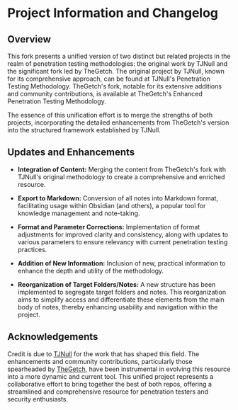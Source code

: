 # Project Information and Changelog

## Overview

This fork presents a unified version of two distinct but related projects in the realm of penetration testing methodologies: the original work by TJNull and the significant fork led by TheGetch. The original project by TJNull, known for its comprehensive approach, can be found at TJNull's Penetration Testing Methodology. TheGetch's fork, notable for its extensive additions and community contributions, is available at TheGetch's Enhanced Penetration Testing Methodology.

The essence of this unification effort is to merge the strengths of both projects, incorporating the detailed enhancements from TheGetch's version into the structured framework established by TJNull.

## Updates and Enhancements

- **Integration of Content:** Merging the content from TheGetch's fork with TJNull's original methodology to create a comprehensive and enriched resource.

- **Export to Markdown:** Conversion of all notes into Markdown format, facilitating usage within Obsidian (and others), a popular tool for knowledge management and note-taking.

- **Format and Parameter Corrections:** Implementation of format adjustments for improved clarity and consistency, along with updates to various parameters to ensure relevancy with current penetration testing practices.

- **Addition of New Information:** Inclusion of new, practical information to enhance the depth and utility of the methodology.

- **Reorganization of Target Folders/Notes:** A new structure has been implemented to segregate target folders and notes. This reorganization aims to simplify access and differentiate these elements from the main body of notes, thereby enhancing usability and navigation within the project.

## Acknowledgements

Credit is due to [TJNull](https://github.com/tjnull/TJ-JPT) for the work that has shaped this field. The enhancements and community contributions, particularly those spearheaded by [TheGetch](https://github.com/TheGetch/Penetration-Testing-Methodology), have been instrumental in evolving this resource into a more dynamic and current tool. This unified project represents a collaborative effort to bring together the best of both repos, offering a streamlined and comprehensive resource for penetration testers and security enthusiasts.